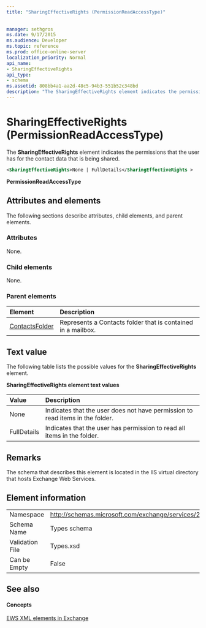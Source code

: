 ```yaml
---
title: "SharingEffectiveRights (PermissionReadAccessType)"
 
 
manager: sethgros
ms.date: 9/17/2015
ms.audience: Developer
ms.topic: reference
ms.prod: office-online-server
localization_priority: Normal
api_name:
- SharingEffectiveRights
api_type:
- schema
ms.assetid: 808bb4a1-aa2d-48c5-94b3-551b52c348bd
description: "The SharingEffectiveRights element indicates the permissions that the user has for the contact data that is being shared."
---
```


# SharingEffectiveRights (PermissionReadAccessType)

The **SharingEffectiveRights** element indicates the permissions that the user has for the contact data that is being shared. 
  
```XML
<SharingEffectiveRights>None | FullDetails</SharingEffectiveRights >
```

 **PermissionReadAccessType**
## Attributes and elements

The following sections describe attributes, child elements, and parent elements.
  
### Attributes

None.
  
### Child elements

None.
  
### Parent elements

|**Element**|**Description**|
|:-----|:-----|
|[ContactsFolder](contactsfolder.md) <br/> |Represents a Contacts folder that is contained in a mailbox.  <br/> |
   
## Text value

The following table lists the possible values for the **SharingEffectiveRights** element. 
  
**SharingEffectiveRights element text values**

|**Value**|**Description**|
|:-----|:-----|
|None  <br/> |Indicates that the user does not have permission to read items in the folder.  <br/> |
|FullDetails  <br/> |Indicates that the user has permission to read all items in the folder.  <br/> |
   
## Remarks

The schema that describes this element is located in the IIS virtual directory that hosts Exchange Web Services.
  
## Element information

|||
|:-----|:-----|
|Namespace  <br/> |http://schemas.microsoft.com/exchange/services/2006/types  <br/> |
|Schema Name  <br/> |Types schema  <br/> |
|Validation File  <br/> |Types.xsd  <br/> |
|Can be Empty  <br/> |False  <br/> |
   
## See also

#### Concepts

[EWS XML elements in Exchange](ews-xml-elements-in-exchange.md)

